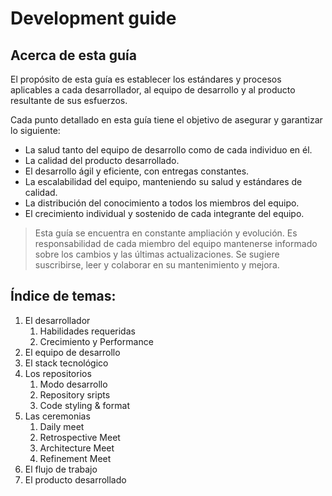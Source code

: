# Development guide

## Acerca de esta guía
El propósito de esta guía es establecer los estándares y procesos aplicables a cada desarrollador, al equipo de desarrollo y al producto resultante de sus esfuerzos.

Cada punto detallado en esta guía tiene el objetivo de asegurar y garantizar lo siguiente:

- La salud tanto del equipo de desarrollo como de cada individuo en él.
- La calidad del producto desarrollado.
- El desarrollo ágil y eficiente, con entregas constantes.
- La escalabilidad del equipo, manteniendo su salud y estándares de calidad.
- La distribución del conocimiento a todos los miembros del equipo.
- El crecimiento individual y sostenido de cada integrante del equipo.

> Esta guía se encuentra en constante ampliación y evolución. Es responsabilidad de cada miembro del equipo mantenerse informado sobre los cambios y las últimas actualizaciones. Se sugiere suscribirse, leer y colaborar en su mantenimiento y mejora.

## Índice de temas:
1. El desarrollador
    1. Habilidades requeridas
    2. Crecimiento y Performance
3. El equipo de desarrollo 
4. El stack tecnológico   
5. Los repositorios
    1. Modo desarrollo
    2. Repository sripts
    3. Code styling & format
7. Las ceremonias
    1. Daily meet
    2. Retrospective Meet
    3. Architecture Meet
    4. Refinement Meet
9. El flujo de trabajo 
10. El producto desarrollado 
